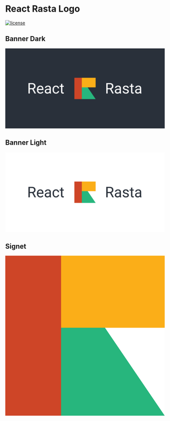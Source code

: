 # React Rasta Logo

[![license](https://img.shields.io/github/license/ChilliCream/react-rasta-logo.svg)](https://github.com/ChilliCream/react-rasta-logo/blob/master/LICENSE)

## Banner Dark

![release](img/react-rasta-banner-dark.svg)

## Banner Light

![release](img/react-rasta-banner-light.svg)

## Signet

![release](img/react-rasta-signet.svg)
